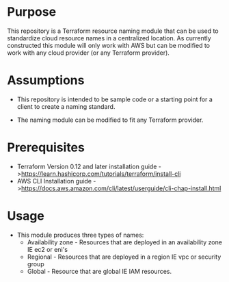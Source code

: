 # Purpose
This repository is a Terraform resource naming module that can be used to standardize cloud resource names in a centralized location. As currently constructed this module will only work with AWS but can be modified to work with any cloud provider (or any Terraform provider).

# Assumptions
* This repository is intended to be sample code or a starting point for a client to create a naming standard.

* The naming module can be modified to fit any Terraform provider.

# Prerequisites
* Terraform Version 0.12 and later
    installation guide ->https://learn.hashicorp.com/tutorials/terraform/install-cli
* AWS CLI
    Installation guide ->https://docs.aws.amazon.com/cli/latest/userguide/cli-chap-install.html

# Usage
* This module produces three types of names:
  - Availability zone - Resources that are deployed in an availability zone IE ec2 or eni's
  - Regional - Resources that are deployed in a region IE vpc or security group
  - Global - Resource that are global IE IAM resources.




